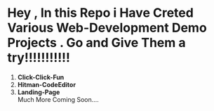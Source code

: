 <h1>Hey , In this Repo i Have Creted Various Web-Development Demo Projects .
Go and Give Them a try!!!!!!!!!!!</h1>
<ol>
<li><strong>Click-Click-Fun</strong></li>
<li><strong>Hitman-CodeEditor</strong></li>
 <li><strong>Landing-Page</strong></li>
 Much More Coming Soon....
</ol>
